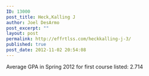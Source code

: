 ```yaml
---
ID: 13000
post_title: Heck,Kalling J
author: Joel DesArmo
post_excerpt: ""
layout: post
permalink: http://effrtlss.com/heckkalling-j-3/
published: true
post_date: 2012-11-02 20:54:08
---
```

<p>Average GPA in Spring 2012 for first course listed: 2.714</p>